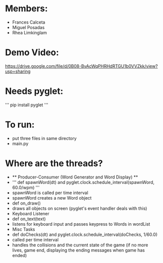 # Members:

- Frances Calceta
- Miguel Posadas
- Rhea Limkinglam


# Demo Video:
https://drive.google.com/file/d/0B08-BvAcWqPHRHdRTGU1b0VVZkk/view?usp=sharing

# Needs pyglet:

''' pip install pyglet '''

# To run: 
- put three files in same directory
- main.py

# Where are the threads?

- ** Producer-Consumer (Word Generator and Word Display) **
- ''' def spawnWord(dt) and pyglet.clock.schedule_interval(spawnWord, 60.0/wpm) '''
- spawnWord is called per time interval
- spawnWord creates a new Word object
- def on_draw()
- draws all objects on screen (pyglet's event handler deals with this)
- Keyboard Listener
- def on_text(text)
- listens for keyboard input and passes keypress to Words in wordList
- Misc Tasks
- def doChecks(dt) and pyglet.clock.schedule_interval(doChecks, 1/60.0)
- called per time interval
- handles the collisions and the current state of the game (if no more lives, game end, displaying the ending messages when game has ended)
